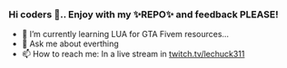 ### Hi coders 👋.. Enjoy with my ✨REPO✨ and feedback PLEASE!

<!--
**vhpontes/vhpontes** is a ✨ _special_ ✨ repository because its `README.md` (this file) appears on your GitHub profile.

Here are some ideas to get you started:

- 🔭 I’m currently working on 
- 👯 I’m looking to collaborate on ...
- 🤔 I’m looking for help with ...
- 😄 Pronouns: ...
- ⚡ Fun fact: ...
-->
- 🌱 I’m currently learning LUA for GTA Fivem resources...
- 💬 Ask me about everthing
- 📫 How to reach me: In a live stream in [twitch.tv/lechuck311](https://www.twitch.tv/lechuck311)
